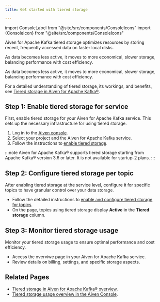 ```yaml
---
title: Get started with tiered storage

---
```

import ConsoleLabel from "@site/src/components/ConsoleIcons"
import {ConsoleIcon} from "@site/src/components/ConsoleIcons"

Aiven for Apache Kafka tiered storage optimizes resources by storing recent, frequently accessed data on faster local disks.

As data becomes less active, it moves to more economical, slower storage, balancing
performance with cost efficiency.

As data becomes less active, it moves to more economical, slower storage, balancing
performance with cost efficiency.

For a detailed understanding of tiered storage, its workings, and benefits, see
[Tiered storage in Aiven for Apache Kafka®](/docs/products/kafka/concepts/kafka-tiered-storage).

## Step 1: Enable tiered storage for service

First, enable tiered storage for your Aiven for Apache Kafka service. This
sets up the necessary infrastructure for using tiered storage.

1. Log in to the [Aiven console](https://console.aiven.io/).
1. Select your project and the Aiven for Apache Kafka service.
1. Follow the instructions to [enable tiered storage](/docs/products/kafka/howto/enable-kafka-tiered-storage).

:::note
Aiven for Apache Kafka® supports tiered storage starting from Apache Kafka® version
3.6 or later. It is not available for startup-2 plans.
:::

## Step 2: Configure tiered storage per topic

After enabling tiered storage at the service level, configure it for specific
topics to have granular control over your data storage.

- Follow the detailed instructions to [enable and configure tiered storage for topics](/docs/products/kafka/howto/configure-topic-tiered-storage).
- On the <ConsoleLabel name="topics" /> page, topics using tiered storage display
  **Active** in the **Tiered storage** column.

## Step 3: Monitor tiered storage usage

Monitor your tiered storage usage to ensure optimal performance and cost efficiency.

- Access the <ConsoleLabel name="Tiered storage" /> overviwe page in your
  Aiven for Apache Kafka service.
- Review details on billing, settings, and specific storage aspects.

## Related Pages

- [Tiered storage in Aiven for Apache Kafka® overview](/docs/products/kafka/concepts/kafka-tiered-storage).
- [Tiered storage usage overview in the Aiven Console](/docs/products/kafka/howto/tiered-storage-overview-page).
